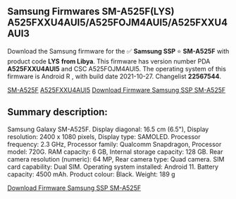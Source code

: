<h2>Samsung Firmwares SM-A525F(LYS) A525FXXU4AUI5/A525FOJM4AUI5/A525FXXU4AUI3</h2>
Download the Samsung firmware for the ✅ <strong>Samsung SSP </strong> ⭐ <strong>SM-A525F</strong> with product code <strong>LYS</strong> <strong> from Libya</strong>. This firmware has version number PDA <strong>A525FXXU4AUI5</strong> and CSC A525FOJM4AUI5. The operating system of this firmware is Android R , with build date 2021-10-27. Changelist <strong>22567544</strong>.


[SM-A525F](https://samfirm.shop/samsung/model/SM-A525F)
[A525FXXU4AUI5](https://samfirm.shop/samsung/pda/A525FXXU4AUI5)
[Download Firmware Samsung SSP SM-A525F](https://samfirm.shop/samsung/firmware/469284)
<h2>Summary description:</h2>
<p>Samsung Galaxy SM-A525F. Display diagonal: 16.5 cm (6.5"), Display resolution: 2400 x 1080 pixels, Display type: SAMOLED. Processor frequency: 2.3 GHz, Processor family: Qualcomm Snapdragon, Processor model: 720G. RAM capacity: 6 GB, Internal storage capacity: 128 GB. Rear camera resolution (numeric): 64 MP, Rear camera type: Quad camera. SIM card capability: Dual SIM. Operating system installed: Android 11. Battery capacity: 4500 mAh. Product colour: Black. Weight: 189 g</p>


[Download Firmware Samsung SSP SM-A525F](https://samfirm.shop/samsung/firmware/469284)
